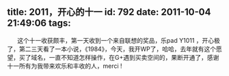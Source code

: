 title: 2011，开心的十一
id: 792
date: 2011-10-04 21:49:06
tags:
---

      这个十一收获颇丰，第一天收到一个来自联想的奖品，乐pad Y1011 ，开心极了，第二三天看了一本小说，《1984》，今天，我开WP了，哈哈，去年就有这个愿望，买了域名，一直不知道怎样操作，在G+遇到买卖空间的，果断开通了，感谢十一所有为我带来欢乐和丰收的人，merci !